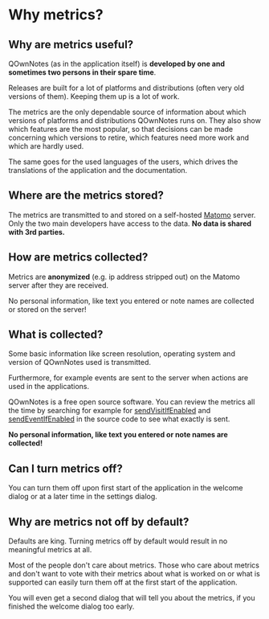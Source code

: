 # Why metrics?

## Why are metrics useful?

QOwnNotes (as in the application itself) is **developed by one and sometimes two persons
in their spare time**.

Releases are built for a lot of platforms and distributions (often very old versions of them).
Keeping them up is a lot of work.

The metrics are the only dependable source of information about which versions of platforms and
distributions QOwnNotes runs on. They also show which features are the most popular, so that decisions can be made
concerning which versions to retire, which features need more work and which are hardly used.

The same goes for the used languages of the users, which drives the translations of
the application and the documentation.

## Where are the metrics stored?

The metrics are transmitted to and stored on a self-hosted [Matomo](https://matomo.org/) server.
Only the two main developers have access to the data. **No data is shared with 3rd parties.**

## How are metrics collected?

Metrics are **anonymized** (e.g. ip address stripped out) on the Matomo server after they are received.

No personal information, like text you entered or note names are collected or stored on the server!

## What is collected?

Some basic information like screen resolution, operating system and version of QOwnNotes used is transmitted.

Furthermore, for example events are sent to the server when actions are used in the applications.

QOwnNotes is a free open source software.
You can review the metrics all the time by searching for example for
[sendVisitIfEnabled](https://github.com/pbek/QOwnNotes/search?q=sendVisitIfEnabled)
and [sendEventIfEnabled](https://github.com/pbek/QOwnNotes/search?q=sendEventIfEnabled)
in the source code to see what exactly is sent.

**No personal information, like text you entered or note names are collected!**

## Can I turn metrics off?

You can turn them off upon first start of the application in the welcome dialog
or at a later time in the settings dialog.

## Why are metrics not off by default?

Defaults are king. Turning metrics off by default would result in no meaningful metrics at all.

Most of the people don't care about metrics. Those who care about metrics and
don't want to vote with their metrics about what is worked on or what is
supported can easily turn them off at the first start of the application.

You will even get a second dialog that will tell you about the metrics, if you
finished the welcome dialog too early.
